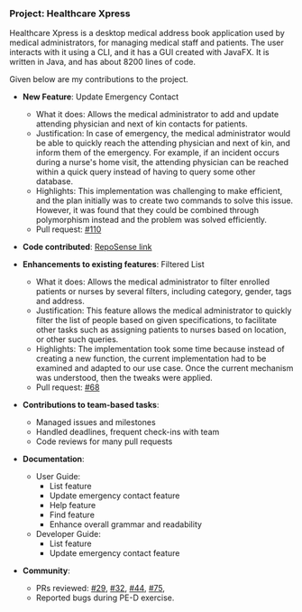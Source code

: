 ### Project: Healthcare Xpress

Healthcare Xpress is a desktop medical address book application used by medical administrators, for managing medical staff and patients. The user interacts with it using a CLI, and it has a GUI created with JavaFX. It is written in Java, and has about 8200 lines of code.

Given below are my contributions to the project.



* **New Feature**: Update Emergency Contact
  * What it does: Allows the medical administrator to add and update attending physician and next of kin contacts for patients.
  * Justification: In case of emergency, the medical administrator would be able to quickly reach the attending physician and next of kin, and inform them of the emergency. For example, if an incident occurs during a nurse's home visit, the attending physician can be reached within a quick query instead of having to query some other database.
  * Highlights: This implementation was challenging to make efficient, and the plan initially was to create two commands to solve this issue. However, it was found that they could be combined through polymorphism instead and the problem was solved efficiently.
  * Pull request: [#110](https://github.com/AY2223S1-CS2103-F13-4/tp/pull/110)
  

* **Code contributed**: [RepoSense link](https://nus-cs2103-ay2223s1.github.io/tp-dashboard/?search=ay2223s1-cs2103-f13-4&sort=groupTitle&sortWithin=title&timeframe=commit&mergegroup=&groupSelect=groupByRepos&breakdown=true&checkedFileTypes=docs~functional-code~test-code~other&since=2022-09-16&tabOpen=true&tabType=authorship&tabAuthor=yeehaoo&tabRepo=AY2223S1-CS2103-F13-4%2Ftp%5Bmaster%5D&authorshipIsMergeGroup=false&authorshipFileTypes=docs&authorshipIsBinaryFileTypeChecked=false&authorshipIsIgnoredFilesChecked=false)


* **Enhancements to existing features**: Filtered List
  * What it does: Allows the medical administrator to filter enrolled patients or nurses by several filters, including category, gender, tags and address.
  * Justification: This feature allows the medical administrator to quickly filter the list of people based on given specifications, to facilitate other tasks such as assigning patients to nurses based on location, or other such queries.
  * Highlights: The implementation took some time because instead of creating a new function, the current implementation had to be examined and adapted to our use case. Once the current mechanism was understood, then the tweaks were applied.
  * Pull request: [#68](https://github.com/AY2223S1-CS2103-F13-4/tp/pull/68)
  

* **Contributions to team-based tasks**:
  * Managed issues and milestones
  * Handled deadlines, frequent check-ins with team
  * Code reviews for many pull requests


* **Documentation**:
  * User Guide:
    * List feature
    * Update emergency contact feature
    * Help feature
    * Find feature
    * Enhance overall grammar and readability
  * Developer Guide:
    * List feature
    * Update emergency contact feature


* **Community**:
  * PRs reviewed: [#29](https://github.com/AY2223S1-CS2103-F13-4/tp/pull/29), [#32](https://github.com/AY2223S1-CS2103-F13-4/tp/pull/32), [#44](https://github.com/AY2223S1-CS2103-F13-4/tp/pull/44), [#75](https://github.com/AY2223S1-CS2103-F13-4/tp/pull/75), 
  * Reported bugs during PE-D exercise.
